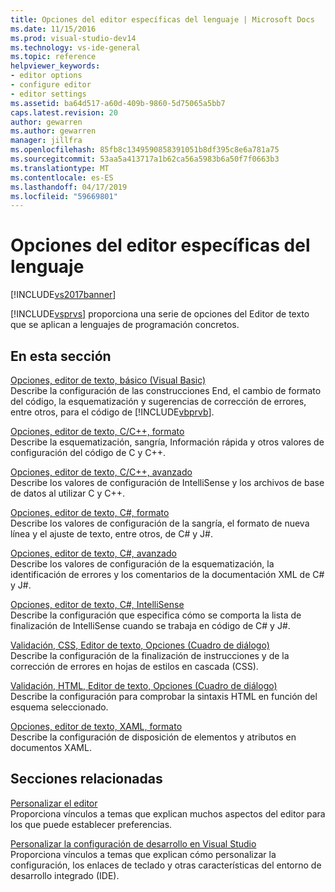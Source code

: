 ```yaml
---
title: Opciones del editor específicas del lenguaje | Microsoft Docs
ms.date: 11/15/2016
ms.prod: visual-studio-dev14
ms.technology: vs-ide-general
ms.topic: reference
helpviewer_keywords:
- editor options
- configure editor
- editor settings
ms.assetid: ba64d517-a60d-409b-9860-5d75065a5bb7
caps.latest.revision: 20
author: gewarren
ms.author: gewarren
manager: jillfra
ms.openlocfilehash: 85fb8c1349590858391051b8df395c8e6a781a75
ms.sourcegitcommit: 53aa5a413717a1b62ca56a5983b6a50f7f0663b3
ms.translationtype: MT
ms.contentlocale: es-ES
ms.lasthandoff: 04/17/2019
ms.locfileid: "59669801"
---
```

# <a name="setting-language-specific-editor-options"></a>Opciones del editor específicas del lenguaje
[!INCLUDE[vs2017banner](../../includes/vs2017banner.md)]

[!INCLUDE[vsprvs](../../includes/vsprvs-md.md)] proporciona una serie de opciones del Editor de texto que se aplican a lenguajes de programación concretos.  
  
## <a name="in-this-section"></a>En esta sección  
 [Opciones, editor de texto, básico (Visual Basic)](../../ide/reference/options-text-editor-basic-visual-basic.md)  
 Describe la configuración de las construcciones End, el cambio de formato del código, la esquematización y sugerencias de corrección de errores, entre otros, para el código de [!INCLUDE[vbprvb](../../includes/vbprvb-md.md)].  
  
 [Opciones, editor de texto, C/C++, formato](../../ide/reference/options-text-editor-c-cpp-formatting.md)  
 Describe la esquematización, sangría, Información rápida y otros valores de configuración del código de C y C++.  
  
 [Opciones, editor de texto, C/C++, avanzado](../../ide/reference/options-text-editor-c-cpp-advanced.md)  
 Describe los valores de configuración de IntelliSense y los archivos de base de datos al utilizar C y C++.  
  
 [Opciones, editor de texto, C#, formato](../../ide/reference/options-text-editor-csharp-formatting.md)  
 Describe los valores de configuración de la sangría, el formato de nueva línea y el ajuste de texto, entre otros, de C# y J#.  
  
 [Opciones, editor de texto, C#, avanzado](../../ide/reference/options-text-editor-csharp-advanced.md)  
 Describe los valores de configuración de la esquematización, la identificación de errores y los comentarios de la documentación XML de C# y J#.  
  
 [Opciones, editor de texto, C#, IntelliSense](../../ide/reference/options-text-editor-csharp-intellisense.md)  
 Describe la configuración que especifica cómo se comporta la lista de finalización de IntelliSense cuando se trabaja en código de C# y J#.  
  
 [Validación, CSS, Editor de texto, Opciones (Cuadro de diálogo)](http://msdn.microsoft.com/library/5afe0808-16bb-420f-b620-7ca1a4d9f2cc)  
 Describe la configuración de la finalización de instrucciones y de la corrección de errores en hojas de estilos en cascada (CSS).  
  
 [Validación, HTML, Editor de texto, Opciones (Cuadro de diálogo)](http://msdn.microsoft.com/library/9c24ecfe-263e-4bf1-88de-d01be3992863)  
 Describe la configuración para comprobar la sintaxis HTML en función del esquema seleccionado.  
  
 [Opciones, editor de texto, XAML, formato](../../ide/reference/options-text-editor-xaml-formatting.md)  
 Describe la configuración de disposición de elementos y atributos en documentos XAML.  
  
## <a name="related-sections"></a>Secciones relacionadas  
 [Personalizar el editor](../../ide/customizing-the-editor.md)  
 Proporciona vínculos a temas que explican muchos aspectos del editor para los que puede establecer preferencias.  
  
 [Personalizar la configuración de desarrollo en Visual Studio](http://msdn.microsoft.com/22c4debb-4e31-47a8-8f19-16f328d7dcd3)  
 Proporciona vínculos a temas que explican cómo personalizar la configuración, los enlaces de teclado y otras características del entorno de desarrollo integrado (IDE).
